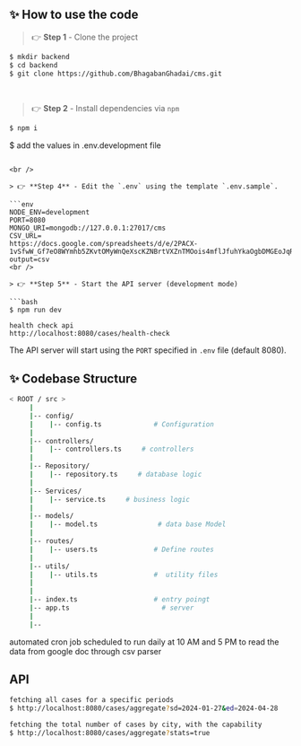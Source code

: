 
## ✨ How to use the code

> 👉 **Step 1** - Clone the project

```bash
$ mkdir backend
$ cd backend
$ git clone https://github.com/BhagabanGhadai/cms.git
```

<br />

> 👉 **Step 2** - Install dependencies via `npm`

```bash
$ npm i
```
$ add the values in .env.development file
```

<br />

> 👉 **Step 4** - Edit the `.env` using the template `.env.sample`. 

```env
NODE_ENV=development
PORT=8080
MONGO_URI=mongodb://127.0.0.1:27017/cms
CSV_URL=
https://docs.google.com/spreadsheets/d/e/2PACX-1vSfwW_Gf7eO8WYmhb5ZKvtOMyWnQeXscKZNBrtVXZnTMOois4mflJfuhYkaOgbDMGEoJqR0pvyWhu29/pub?output=csv
<br />

> 👉 **Step 5** - Start the API server (development mode)

```bash
$ npm run dev

health check api
http://localhost:8080/cases/health-check
```


The API server will start using the `PORT` specified in `.env` file (default 8080).


## ✨ Codebase Structure

```bash
< ROOT / src >
     | 
     |-- config/                              
     |    |-- config.ts             # Configuration                    
     | 
     |-- controllers/
     |    |-- controllers.ts     # controllers 
     |
     |-- Repository/
     |    |-- repository.ts     # database logic 
     |
     |-- Services/
     |    |-- service.ts     # business logic 
     |
     |-- models/                                            
     |    |-- model.ts               # data base Model 
     | 
     |-- routes/                              
     |    |-- users.ts              # Define routes 
     | 
     |-- utils/                              
     |    |-- utils.ts              #  utility files 
     | 
     | 
     |-- index.ts                   # entry poingt 
     |-- app.ts                       # server 
     |                        
     |-- 
```

automated cron job scheduled to run daily at 10 AM and 5 PM to read the data from google doc through csv parser

## API
```bash
fetching all cases for a specific periods
$ http://localhost:8080/cases/aggregate?sd=2024-01-27&ed=2024-04-28

fetching the total number of cases by city, with the capability 
$ http://localhost:8080/cases/aggregate?stats=true